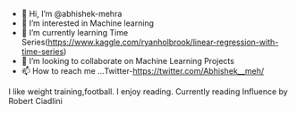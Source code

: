 - 👋 Hi, I’m @abhishek-mehra
- 👀 I’m interested in Machine learning
- 🌱 I’m currently learning Time Series(https://www.kaggle.com/ryanholbrook/linear-regression-with-time-series)
- 💞️ I’m looking to collaborate on Machine Learning Projects
- 📫 How to reach me ...Twitter-https://twitter.com/Abhishek__meh/

I like weight training,football. I enjoy reading. Currently reading Influence by Robert Ciadlini

<!---
abhishek-mehra/abhishek-mehra is a ✨ special ✨ repository because its `README.md` (this file) appears on your GitHub profile.
You can click the Preview link to take a look at your changes.
--->
